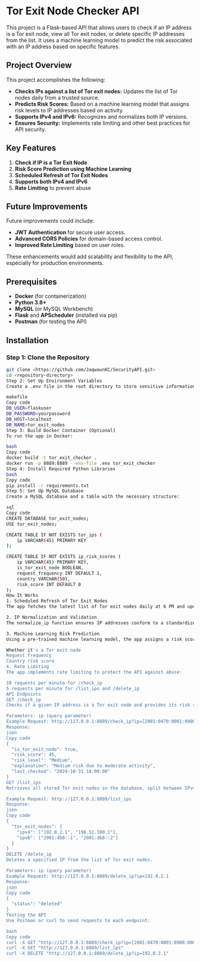 # Tor Exit Node Checker API

This project is a Flask-based API that allows users to check if an IP address is a Tor exit node, view all Tor exit nodes, or delete specific IP addresses from the list. It uses a machine learning model to predict the risk associated with an IP address based on specific features.

## Project Overview

This project accomplishes the following:
- **Checks IPs against a list of Tor exit nodes:** Updates the list of Tor nodes daily from a trusted source.
- **Predicts Risk Scores:** Based on a machine learning model that assigns risk levels to IP addresses based on activity.
- **Supports IPv4 and IPv6:** Recognizes and normalizes both IP versions.
- **Ensures Security:** Implements rate limiting and other best practices for API security.

## Key Features

1. **Check if IP is a Tor Exit Node**
2. **Risk Score Prediction using Machine Learning**
3. **Scheduled Refresh of Tor Exit Nodes**
4. **Supports both IPv4 and IPv6**
5. **Rate Limiting** to prevent abuse

## Future Improvements
Future improvements could include:
- **JWT Authentication** for secure user access.
- **Advanced CORS Policies** for domain-based access control.
- **Improved Rate Limiting** based on user roles.
  
These enhancements would add scalability and flexibility to the API, especially for production environments.

## Prerequisites

- **Docker** (for containerization)
- **Python 3.8+**
- **MySQL** (or MySQL Workbench)
- **Flask** and **APScheduler** (installed via pip)
- **Postman** (for testing the API)

## Installation

### Step 1: Clone the Repository
```bash
git clone <https://github.com/JaqwaunKC/SecurityAPI.git>
cd <repository-directory>
Step 2: Set Up Environment Variables
Create a .env file in the root directory to store sensitive information like database credentials. The environment variables should include:

makefile
Copy code
DB_USER=flaskuser
DB_PASSWORD=yourpassword
DB_HOST=localhost
DB_NAME=tor_exit_nodes
Step 3: Build Docker Container (Optional)
To run the app in Docker:

bash
Copy code
docker build -t tor_exit_checker .
docker run -p 8889:8889 --env-file .env tor_exit_checker
Step 4: Install Required Python Libraries
bash
Copy code
pip install -r requirements.txt
Step 5: Set Up MySQL Database
Create a MySQL database and a table with the necessary structure:

sql
Copy code
CREATE DATABASE tor_exit_nodes;
USE tor_exit_nodes;

CREATE TABLE IF NOT EXISTS tor_ips (
    ip VARCHAR(45) PRIMARY KEY
);

CREATE TABLE IF NOT EXISTS ip_risk_scores (
    ip VARCHAR(45) PRIMARY KEY,
    is_tor_exit_node BOOLEAN,
    request_frequency INT DEFAULT 1,
    country VARCHAR(50),
    risk_score INT DEFAULT 0
);
How It Works
1. Scheduled Refresh of Tor Exit Nodes
The app fetches the latest list of Tor exit nodes daily at 6 PM and updates the MySQL database. The list is retrieved from Checkpoint’s IP list and contains both IPv4 and IPv6 addresses.

2. IP Normalization and Validation
The normalize_ip function ensures IP addresses conform to a standardized format. Both IPv4 and IPv6 addresses are supported, and the app validates each IP format.

3. Machine Learning Risk Prediction
Using a pre-trained machine learning model, the app assigns a risk score to each IP based on:

Whether it's a Tor exit node
Request frequency
Country risk score
4. Rate Limiting
The app implements rate limiting to protect the API against abuse:

10 requests per minute for /check_ip
5 requests per minute for /list_ips and /delete_ip
API Endpoints
GET /check_ip
Checks if a given IP address is a Tor exit node and provides its risk score.

Parameters: ip (query parameter)
Example Request: http://127.0.0.1:8889/check_ip?ip=[2001:0470:0001:0908:0000:0000:0000:9001]
Response:
json
Copy code
{
  "is_tor_exit_node": true,
  "risk_score": 45,
  "risk_level": "Medium",
  "explanation": "Medium risk due to moderate activity",
  "last_checked": "2024-10-31 18:00:00"
}
GET /list_ips
Retrieves all stored Tor exit nodes in the database, split between IPv4 and IPv6.

Example Request: http://127.0.0.1:8889/list_ips
Response:
json
Copy code
{
  "tor_exit_nodes": {
    "ipv4": ["192.0.2.1", "198.51.100.1"],
    "ipv6": ["2001:db8::1", "2001:db8::2"]
  }
}
DELETE /delete_ip
Deletes a specified IP from the list of Tor exit nodes.

Parameters: ip (query parameter)
Example Request: http://127.0.0.1:8889/delete_ip?ip=192.0.2.1
Response:
json
Copy code
{
  "status": "deleted"
}
Testing the API
Use Postman or curl to send requests to each endpoint:

bash
Copy code
curl -X GET "http://127.0.0.1:8889/check_ip?ip=[2001:0470:0001:0908:0000:0000:0000:9001]"
curl -X GET "http://127.0.0.1:8889/list_ips"
curl -X DELETE "http://127.0.0.1:8889/delete_ip?ip=192.0.2.1"
